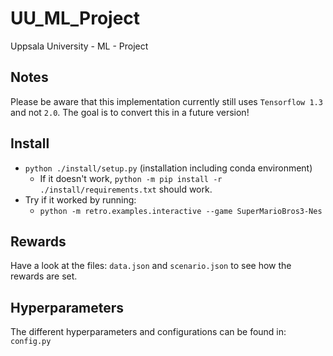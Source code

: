 # UU_ML_Project
Uppsala University - ML - Project

## Notes
Please be aware that this implementation currently still uses `Tensorflow 1.3` and not `2.0`. The goal is to convert this in a future version!

## Install
- `python ./install/setup.py` (installation including conda environment)
  - If it doesn't work, `python -m pip install -r ./install/requirements.txt` should work. 
- Try if it worked by running:
    - `python -m retro.examples.interactive --game SuperMarioBros3-Nes`

## Rewards
Have a look at the files: `data.json` and `scenario.json` to see how the rewards are set. 

## Hyperparameters
The different hyperparameters and configurations can be found in: `config.py`